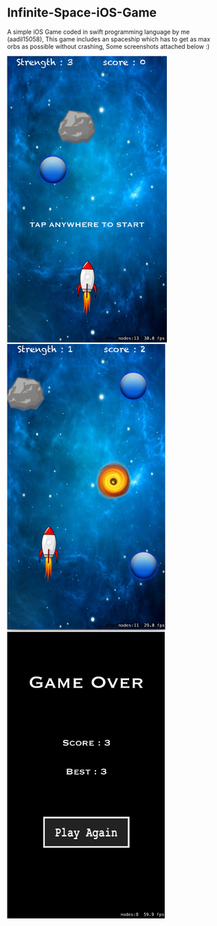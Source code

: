 # Infinite-Space-iOS-Game
A simple iOS Game coded in swift programming language by me (aadil15058), This game includes an spaceship which has to get as max orbs as possible without crashing, Some screenshots attached below :)

![Screen 1](https://github.com/aadil058/Infinite-Space-iOS-Game/blob/master/Screen%20Shots/1.png) ![Screen 2](https://github.com/aadil058/Infinite-Space-iOS-Game/blob/master/Screen%20Shots/2.png) ![Screen 3](https://github.com/aadil058/Infinite-Space-iOS-Game/blob/master/Screen%20Shots/3.png)

